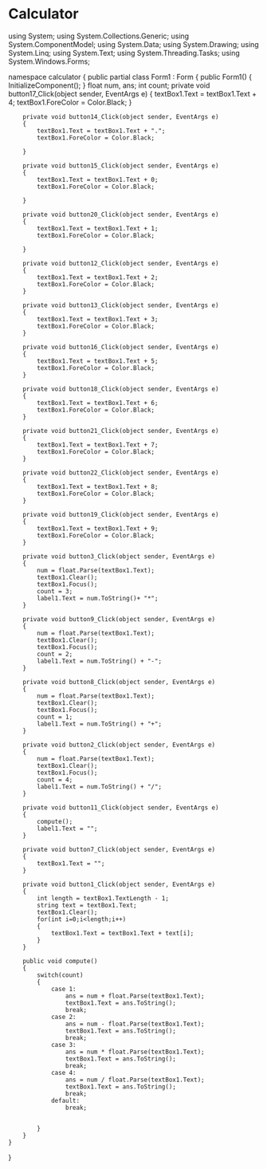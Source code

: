 # Calculator
using System;
using System.Collections.Generic;
using System.ComponentModel;
using System.Data;
using System.Drawing;
using System.Linq;
using System.Text;
using System.Threading.Tasks;
using System.Windows.Forms;

namespace calculator
{
    public partial class Form1 : Form
    {
        public Form1()
        {
            InitializeComponent();
        }
        float num, ans;
        int count;
        private void button17_Click(object sender, EventArgs e)
        {
            textBox1.Text = textBox1.Text + 4;
            textBox1.ForeColor = Color.Black;
        }

        private void button14_Click(object sender, EventArgs e)
        {
            textBox1.Text = textBox1.Text + ".";
            textBox1.ForeColor = Color.Black;
            
        }

        private void button15_Click(object sender, EventArgs e)
        {
            textBox1.Text = textBox1.Text + 0;
            textBox1.ForeColor = Color.Black;
               
        }

        private void button20_Click(object sender, EventArgs e)
        {
            textBox1.Text = textBox1.Text + 1;
            textBox1.ForeColor = Color.Black;

        }

        private void button12_Click(object sender, EventArgs e)
        {
            textBox1.Text = textBox1.Text + 2;
            textBox1.ForeColor = Color.Black;
        }

        private void button13_Click(object sender, EventArgs e)
        {
            textBox1.Text = textBox1.Text + 3;
            textBox1.ForeColor = Color.Black;
        }

        private void button16_Click(object sender, EventArgs e)
        {
            textBox1.Text = textBox1.Text + 5;
            textBox1.ForeColor = Color.Black;
        }

        private void button18_Click(object sender, EventArgs e)
        {
            textBox1.Text = textBox1.Text + 6;
            textBox1.ForeColor = Color.Black;
        }

        private void button21_Click(object sender, EventArgs e)
        {
            textBox1.Text = textBox1.Text + 7;
            textBox1.ForeColor = Color.Black;
        }

        private void button22_Click(object sender, EventArgs e)
        {
            textBox1.Text = textBox1.Text + 8;
            textBox1.ForeColor = Color.Black;
        }

        private void button19_Click(object sender, EventArgs e)
        {
            textBox1.Text = textBox1.Text + 9;
            textBox1.ForeColor = Color.Black;
        }

        private void button3_Click(object sender, EventArgs e)
        {
            num = float.Parse(textBox1.Text);
            textBox1.Clear();
            textBox1.Focus();
            count = 3;
            label1.Text = num.ToString()+ "*";
        }

        private void button9_Click(object sender, EventArgs e)
        {
            num = float.Parse(textBox1.Text);
            textBox1.Clear();
            textBox1.Focus();
            count = 2;
            label1.Text = num.ToString() + "-";
        }

        private void button8_Click(object sender, EventArgs e)
        {
            num = float.Parse(textBox1.Text);
            textBox1.Clear();
            textBox1.Focus();
            count = 1;
            label1.Text = num.ToString() + "+";
        }

        private void button2_Click(object sender, EventArgs e)
        {
            num = float.Parse(textBox1.Text);
            textBox1.Clear();
            textBox1.Focus();
            count = 4;
            label1.Text = num.ToString() + "/";
        }

        private void button11_Click(object sender, EventArgs e)
        {
            compute();
            label1.Text = "";
        }

        private void button7_Click(object sender, EventArgs e)
        {
            textBox1.Text = "";
        }

        private void button1_Click(object sender, EventArgs e)
        {
            int length = textBox1.TextLength - 1;
            string text = textBox1.Text;
            textBox1.Clear();
            for(int i=0;i<length;i++)
            {
                textBox1.Text = textBox1.Text + text[i];
            }
        }

        public void compute()
        {
            switch(count)
            {
                case 1:
                    ans = num + float.Parse(textBox1.Text);
                    textBox1.Text = ans.ToString();
                    break;
                case 2:
                    ans = num - float.Parse(textBox1.Text);
                    textBox1.Text = ans.ToString();
                    break;
                case 3:
                    ans = num * float.Parse(textBox1.Text);
                    textBox1.Text = ans.ToString();
                    break;
                case 4:
                    ans = num / float.Parse(textBox1.Text);
                    textBox1.Text = ans.ToString();
                    break;
                default:
                    break;


            }
        }
    }
}
